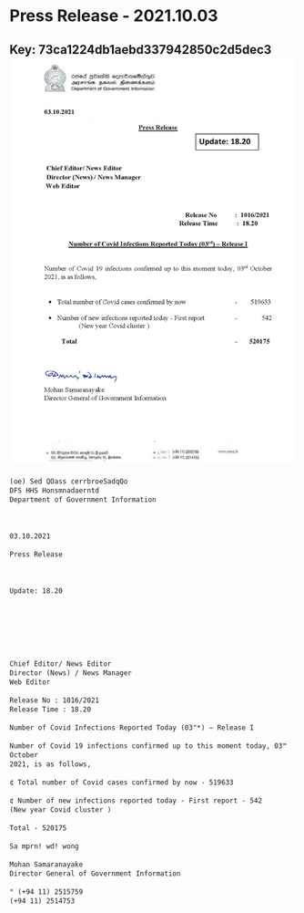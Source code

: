 # Press Release - 2021.10.03 
Key: 73ca1224db1aebd337942850c2d5dec3 
![img](img/73ca1224db1aebd337942850c2d5dec3.jpg)
---
```
(oe) Sed QOass cerrbroeSadqQo
DFS HHS Honsmnadaerntd
Department of Government Information

 

03.10.2021

Press Release

 

Update: 18.20

 

 

 

Chief Editor/ News Editor
Director (News) / News Manager
Web Editor

Release No : 1016/2021
Release Time : 18.20

Number of Covid Infections Reported Today (03"*) — Release I

Number of Covid 19 infections confirmed up to this moment today, 03™ October
2021, is as follows,

¢ Total number of Covid cases confirmed by now - 519633

¢ Number of new infections reported today - First report - 542
(New year Covid cluster )

Total - 520175

Sa mprn! wd! wong

Mohan Samaranayake
Director General of Government Information

° (+94 11) 2515759
(+94 11) 2514753

 

```
